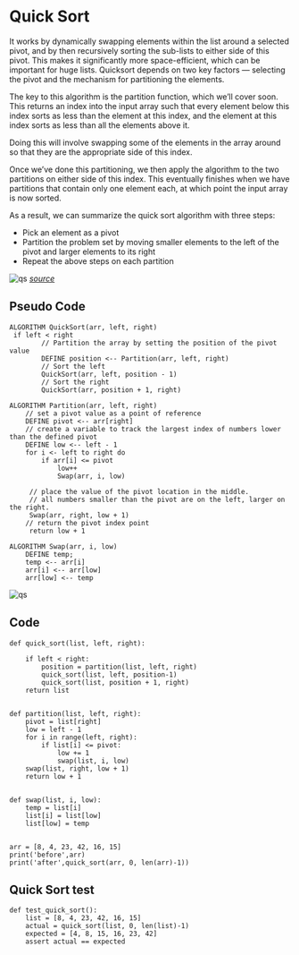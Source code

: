 # Quick Sort

It works by dynamically swapping elements within the list around a selected pivot, and by then recursively sorting the sub-lists to either side of this pivot. This makes it significantly more space-efficient, which can be important for huge lists.
Quicksort depends on two key factors — selecting the pivot and the mechanism for partitioning the elements.

The key to this algorithm is the partition function, which we’ll cover soon. This returns an index into the input array such that every element below this index sorts as less than the element at this index, and the element at this index sorts as less than all the elements above it.

Doing this will involve swapping some of the elements in the array around so that they are the appropriate side of this index.

Once we’ve done this partitioning, we then apply the algorithm to the two partitions on either side of this index. This eventually finishes when we have partitions that contain only one element each, at which point the input array is now sorted.

As a result, we can summarize the quick sort algorithm with three steps:

- Pick an element as a pivot
- Partition the problem set by moving smaller elements to the left of the pivot and larger elements to its right
- Repeat the above steps on each partition


![qs](https://www.baeldung.com/wp-content/uploads/sites/4/2020/07/final-2.png)
*[source](https://www.baeldung.com/cs/algorithm-quicksort)*


## Pseudo Code

```
ALGORITHM QuickSort(arr, left, right)
 if left < right
        // Partition the array by setting the position of the pivot value
        DEFINE position <-- Partition(arr, left, right)
        // Sort the left
        QuickSort(arr, left, position - 1)
        // Sort the right
        QuickSort(arr, position + 1, right)

ALGORITHM Partition(arr, left, right)
    // set a pivot value as a point of reference
    DEFINE pivot <-- arr[right]
    // create a variable to track the largest index of numbers lower than the defined pivot
    DEFINE low <-- left - 1
    for i <- left to right do
        if arr[i] <= pivot
            low++
            Swap(arr, i, low)

     // place the value of the pivot location in the middle.
     // all numbers smaller than the pivot are on the left, larger on the right.
     Swap(arr, right, low + 1)
    // return the pivot index point
     return low + 1

ALGORITHM Swap(arr, i, low)
    DEFINE temp;
    temp <-- arr[i]
    arr[i] <-- arr[low]
    arr[low] <-- temp
```

![qs](https://www.tutorialspoint.com/data_structures_algorithms/images/quick_sort_partition_animation.gif?w=144)

## Code

```
def quick_sort(list, left, right):

    if left < right:
        position = partition(list, left, right)
        quick_sort(list, left, position-1)
        quick_sort(list, position + 1, right)
    return list


def partition(list, left, right):
    pivot = list[right]
    low = left - 1
    for i in range(left, right):
        if list[i] <= pivot:
            low += 1
            swap(list, i, low)
    swap(list, right, low + 1)
    return low + 1


def swap(list, i, low):
    temp = list[i]
    list[i] = list[low]
    list[low] = temp


arr = [8, 4, 23, 42, 16, 15]
print('before',arr)
print('after',quick_sort(arr, 0, len(arr)-1))

```

## Quick Sort test

```
def test_quick_sort():
    list = [8, 4, 23, 42, 16, 15]
    actual = quick_sort(list, 0, len(list)-1)
    expected = [4, 8, 15, 16, 23, 42]
    assert actual == expected
```
